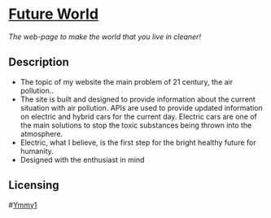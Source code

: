 # [Future World](https://ymmy1.github.io/Future_World/)
*The web-page to make the world that you live in cleaner!*

## Description

* The topic of my website the main problem of 21 century, the air pollution..
* The site is built and designed to provide information about the current situation with air pollution. APIs are used to provide updated information on electric and hybrid cars for the current day. Electric cars are one of the main solutions to stop the toxic substances being thrown into the atmosphere. 
* Electric, what I believe, is the first step for the bright healthy future for humanity.
* Designed with the enthusiast in mind

<h2>Licensing</h2>

#[Ymmy1](https://github.com/ymmy1/)
